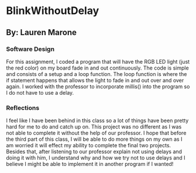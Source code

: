 # BlinkWithoutDelay
## By: Lauren Marone

### Software Design
For this assignment, I coded a program that will have the RGB LED light (just the red color) on my board fade in and out continuously. The code is simple and consists of a setup and a loop function. The loop function is where the if statement happens that allows the light to fade in and out over and over again. I worked with the professor to incorporate millis() into the program so I do not have to use a delay. 


### Reflections
I feel like I have been behind in this class so a lot of things have been pretty hard for me to do and catch up on. This project was no different as I was not able to complete it without the help of our professor. I hope that before the third part of this class, I will be able to do more things on my own as I am worried it will effect my ability to complete the final two projects. Besides that, after listening to our professor explain not using delays and doing it with him, I understand why and how we try not to use delays and I believe I might be able to implement it in another program if I wanted!
